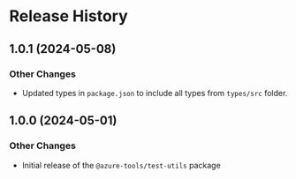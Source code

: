 # Release History

## 1.0.1 (2024-05-08)

### Other Changes

- Updated types in `package.json` to include all types from `types/src` folder.

## 1.0.0 (2024-05-01)

### Other Changes

- Initial release of the `@azure-tools/test-utils` package
